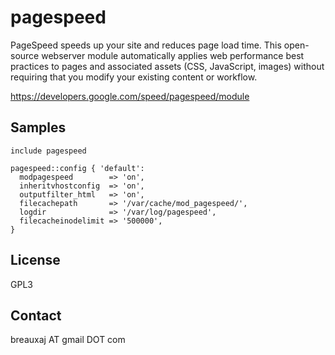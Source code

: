 pagespeed
=========

PageSpeed speeds up your site and reduces page load time. This open-source
webserver module automatically applies web performance best practices to pages
and associated assets (CSS, JavaScript, images) without requiring that you
modify your existing content or workflow.

https://developers.google.com/speed/pagespeed/module

Samples
-------
```
include pagespeed
```
```
pagespeed::config { 'default':
  modpagespeed        => 'on',
  inheritvhostconfig  => 'on',
  outputfilter_html   => 'on',
  filecachepath       => '/var/cache/mod_pagespeed/',
  logdir              => '/var/log/pagespeed',
  filecacheinodelimit => '500000',
}
```

License
-------
GPL3

Contact
-------
breauxaj AT gmail DOT com
